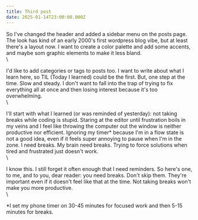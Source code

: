 ```yaml
---
title: Third post
date: 2025-01-14T23:00:00.000Z
---
```


So I've changed the header and added a sidebar menu on the posts page. The look has kind of an early 2000's first wordpress blog vibe, but at least there's a layout now. I want to create a color palette and add some accents, and maybe som graphic elements to make it less bland.\
\


I'd like to add categories or tags to posts too. I want to write about what I learn here, so TIL (Today I learned) could be the first. But, one step at the time. Slow and steady. I don't want to fall into the trap of trying to fix everything all at once and then losing interest because it's too overwhelming.\
\


I'll start with what I learned (or was reminded of yesterday): not taking breaks while coding is stupid. Staring at the editor until frustration boils in my veins and I feel like throwing the computer out the window is neither productive nor efficient. Ignoring my timer\* because I'm in a flow state is not a good idea, even if it feels super annoying to pause when I'm in the zone. I need breaks. My brain need breaks. Trying to force solutions when tired and frustrated just doesn't work.\
\


I know this. I still forget it often enough that I need reminders. So here's one, to me, and to you, dear reader: you need breaks. Don't skip them. They're important even if it doesn't feel like that at the time. Not taking breaks won't make you more productive.\
\


\*I set my phone timer on 30-45 minutes for focused work and then 5-15 minutes for breaks.
